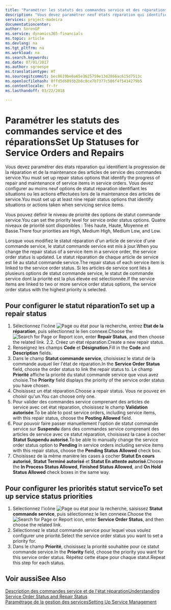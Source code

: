 ```yaml
---
title: "Paramétrer les statuts des commandes service et des réparations | Microsoft Docs"
description: "Vous devez paramétrer neuf états réparation qui identifient la progression de la réparation et de la maintenance des articles de service des commandes service."
services: project-madeira
documentationcenter: 
author: SorenGP
ms.service: dynamics365-financials
ms.topic: article
ms.devlang: na
ms.tgt_pltfrm: na
ms.workload: na
ms.search.keywords: 
ms.date: 07/01/2017
ms.author: sgroespe
ms.translationtype: HT
ms.sourcegitcommit: bec0619be0a65e3625759e13d2866ac615d7513c
ms.openlocfilehash: 8ffd5d6893b2b6c8ce7b7377c586f4f5414279b5
ms.contentlocale: fr-fr
ms.lasthandoff: 03/22/2018

---
```

# <a name="set-up-statuses-for-service-orders-and-repairs"></a><span data-ttu-id="d61d5-103">Paramétrer les statuts des commandes service et des réparations</span><span class="sxs-lookup"><span data-stu-id="d61d5-103">Set Up Statuses for Service Orders and Repairs</span></span>
<span data-ttu-id="d61d5-104">Vous devez paramétrer des états réparation qui identifient la progression de la réparation et de la maintenance des articles de service des commandes service.</span><span class="sxs-lookup"><span data-stu-id="d61d5-104">You must set up repair status options that identify the progress of repair and maintenance of service items in service orders.</span></span> <span data-ttu-id="d61d5-105">Vous devez configurer au moins neuf options de statut réparation identifiant les situations ou les actions effectuées lors de la maintenance des articles de service.</span><span class="sxs-lookup"><span data-stu-id="d61d5-105">You must set up at least nine repair status options that identify situations or actions taken when servicing service items.</span></span>  

<span data-ttu-id="d61d5-106">Vous pouvez définir le niveau de priorité des options de statut commande service.</span><span class="sxs-lookup"><span data-stu-id="d61d5-106">You can set the priority level for service order status options.</span></span> <span data-ttu-id="d61d5-107">Quatre niveaux de priorité sont disponibles : Très haute, Haute, Moyenne et Basse.</span><span class="sxs-lookup"><span data-stu-id="d61d5-107">There four priorities are High, Medium High, Medium Low, and Low.</span></span>  
  
<span data-ttu-id="d61d5-108">Lorsque vous modifiez le statut réparation d'un article de service d'une commande service, le statut commande service est mis à jour.</span><span class="sxs-lookup"><span data-stu-id="d61d5-108">When you change the repair status of a service item in a service order, the service order status is updated.</span></span> <span data-ttu-id="d61d5-109">Le statut réparation de chaque article de service est lié au statut commande service.</span><span class="sxs-lookup"><span data-stu-id="d61d5-109">The repair status of each service item is linked to the service order status.</span></span> <span data-ttu-id="d61d5-110">Si les articles de service sont liés à plusieurs options de statut commande service, le statut de commande service dont la priorité est la plus élevée est sélectionnée.</span><span class="sxs-lookup"><span data-stu-id="d61d5-110">If the service items are linked to two or more service order status options, the service order status with the highest priority is selected.</span></span>  

## <a name="to-set-up-a-repair-status"></a><span data-ttu-id="d61d5-111">Pour configurer le statut réparation</span><span class="sxs-lookup"><span data-stu-id="d61d5-111">To set up a repair status</span></span>  
1. <span data-ttu-id="d61d5-112">Sélectionnez l'icône ![Page ou état pour la recherche](media/ui-search/search_small.png "Page ou état pour la recherche"), entrez **Etat de la réparation**, puis sélectionnez le lien connexe.</span><span class="sxs-lookup"><span data-stu-id="d61d5-112">Choose the ![Search for Page or Report](media/ui-search/search_small.png "Search for Page or Report icon") icon, enter **Repair Status**, and then choose the related link.</span></span> <span data-ttu-id="d61d5-113">2.</span><span class="sxs-lookup"><span data-stu-id="d61d5-113">2.</span></span> <span data-ttu-id="d61d5-114">Créez un état réparation.</span><span class="sxs-lookup"><span data-stu-id="d61d5-114">Create a new repair status.</span></span>  
3. <span data-ttu-id="d61d5-115">Renseignez les champs **Code** et **Désignation**.</span><span class="sxs-lookup"><span data-stu-id="d61d5-115">Fill in the **Code** and **Description** fields.</span></span>  
4. <span data-ttu-id="d61d5-116">Dans le champ **Statut commande service**, choisissez le statut de la commande auquel lier l'état de réparation.</span><span class="sxs-lookup"><span data-stu-id="d61d5-116">In the **Service Order Status** field, choose the order status to link the repair status to.</span></span> <span data-ttu-id="d61d5-117">Le champ **Priorité** affiche la priorité du statut commande service que vous avez choisie.</span><span class="sxs-lookup"><span data-stu-id="d61d5-117">The **Priority** field displays the priority of the service order status you have chosen.</span></span>  
5. <span data-ttu-id="d61d5-118">Choisissez un état réparation.</span><span class="sxs-lookup"><span data-stu-id="d61d5-118">Choose a repair status.</span></span> <span data-ttu-id="d61d5-119">Vous ne pouvez en choisir qu'un.</span><span class="sxs-lookup"><span data-stu-id="d61d5-119">You can choose only one.</span></span>  
6. <span data-ttu-id="d61d5-120">Pour valider des commandes service comprenant des articles de service avec cet état réparation, choisissez le champ **Validation autorisée**.</span><span class="sxs-lookup"><span data-stu-id="d61d5-120">To be able to post service orders, including service items, with this repair status, choose the **Posting Allowed** field.</span></span>  
7. <span data-ttu-id="d61d5-121">Pour pouvoir faire passer manuellement l'option de statut commande service sur **Suspendu** dans des commandes service comprenant des articles de service avec ce statut réparation, choisissez la case à cocher **Statut Suspendu autorisé**.</span><span class="sxs-lookup"><span data-stu-id="d61d5-121">To be able to manually change the service order status option to **Pending** in service orders including service items with this repair status, choose the **Pending Status Allowed** check box.</span></span>  
8. <span data-ttu-id="d61d5-122">Choisissez de la même manière les cases à cocher **Statut En cours autorisé**, **Statut Terminé autorisé** et **Statut En attente autorisé**.</span><span class="sxs-lookup"><span data-stu-id="d61d5-122">Choose the **In Process Status Allowed**, **Finished Status Allowed**, and **On Hold Status Allowed** check boxes in the same way.</span></span>
  
## <a name="to-set-up-service-status-priorities"></a><span data-ttu-id="d61d5-123">Pour configurer les priorités statut service</span><span class="sxs-lookup"><span data-stu-id="d61d5-123">To set up service status priorities</span></span>  
1. <span data-ttu-id="d61d5-124">Sélectionnez l'icône ![Page ou état pour la recherche](media/ui-search/search_small.png "Page ou état pour la recherche"), saisissez **Statut commande service**, puis sélectionnez le lien connexe.</span><span class="sxs-lookup"><span data-stu-id="d61d5-124">Choose the ![Search for Page or Report](media/ui-search/search_small.png "Search for Page or Report icon") icon, enter **Service Order Status**, and then choose the related link.</span></span>  
2. <span data-ttu-id="d61d5-125">Sélectionnez le statut commande service pour lequel vous voulez configurer une priorité.</span><span class="sxs-lookup"><span data-stu-id="d61d5-125">Select the service order status you want to set a priority for.</span></span>  
3. <span data-ttu-id="d61d5-126">Dans le champ **Priorité**, choisissez la priorité souhaitée pour ce statut commande service.</span><span class="sxs-lookup"><span data-stu-id="d61d5-126">In the **Priority** field, choose the priority you want for this service order status.</span></span> <span data-ttu-id="d61d5-127">Répétez cette étape pour chaque statut.</span><span class="sxs-lookup"><span data-stu-id="d61d5-127">Repeat this step for each status.</span></span>  
  
## <a name="see-also"></a><span data-ttu-id="d61d5-128">Voir aussi</span><span class="sxs-lookup"><span data-stu-id="d61d5-128">See Also</span></span>  
[<span data-ttu-id="d61d5-129">Description des commandes service et de l'état réparation</span><span class="sxs-lookup"><span data-stu-id="d61d5-129">Understanding Service Order Status and Repair Status</span></span>]()  
[<span data-ttu-id="d61d5-130">Paramétrage de la gestion des services</span><span class="sxs-lookup"><span data-stu-id="d61d5-130">Setting Up Service Management</span></span>](service-setup-service.md)  

